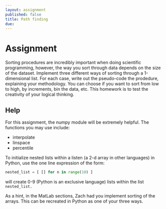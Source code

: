 ```yaml
---
layout: assignment
published: false
title: Path finding
due: 
---
```


# Assignment
Sorting procedures are incredibly important when doing scientific programming, however, the way you sort through data depends on the size of the dataset.  Implement three different ways of sorting through a 1-dimensional list.  For each case, write out the pseudo-code the prodedure, explaining your methodology. You can choose if you want to sort from low to high, by increments, bin the data, etc.  This homework is to test the creativity of your logical thinking.  


## Help
For this assignment, the numpy module will be extremely helpful.  The functions you may use include:
* interpolate
* linspace
* percentile


To initialize nested lists within a listen (a 2-d array in other languages) in Python, use the one line expression of the form:

~~~ python
nested_list = [ [] for n in range(10) ]
~~~
will create 0-9 (Python is an exclusive language) lists within the list `nested_list.`  


As a hint, in the MatLab sections, Zach had you implement sorting of the arrays.  This can be recreated in Python as one of your three ways.

